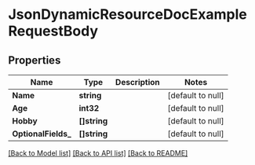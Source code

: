 # JsonDynamicResourceDocExampleRequestBody

## Properties
Name | Type | Description | Notes
------------ | ------------- | ------------- | -------------
**Name** | **string** |  | [default to null]
**Age** | **int32** |  | [default to null]
**Hobby** | **[]string** |  | [default to null]
**OptionalFields_** | **[]string** |  | [default to null]

[[Back to Model list]](../README.md#documentation-for-models) [[Back to API list]](../README.md#documentation-for-api-endpoints) [[Back to README]](../README.md)



